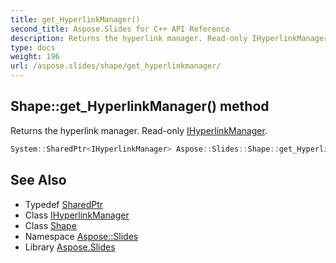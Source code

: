 ```yaml
---
title: get_HyperlinkManager()
second_title: Aspose.Slides for C++ API Reference
description: Returns the hyperlink manager. Read-only IHyperlinkManager.
type: docs
weight: 196
url: /aspose.slides/shape/get_hyperlinkmanager/
---
```

## Shape::get_HyperlinkManager() method


Returns the hyperlink manager. Read-only [IHyperlinkManager](../../ihyperlinkmanager/).

```cpp
System::SharedPtr<IHyperlinkManager> Aspose::Slides::Shape::get_HyperlinkManager() override
```

## See Also

* Typedef [SharedPtr](../../../system/sharedptr/)
* Class [IHyperlinkManager](../../ihyperlinkmanager/)
* Class [Shape](../)
* Namespace [Aspose::Slides](../../)
* Library [Aspose.Slides](../../../)